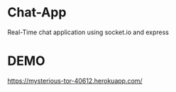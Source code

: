 # Chat-App
Real-Time chat application using socket.io and express
# DEMO
https://mysterious-tor-40612.herokuapp.com/

